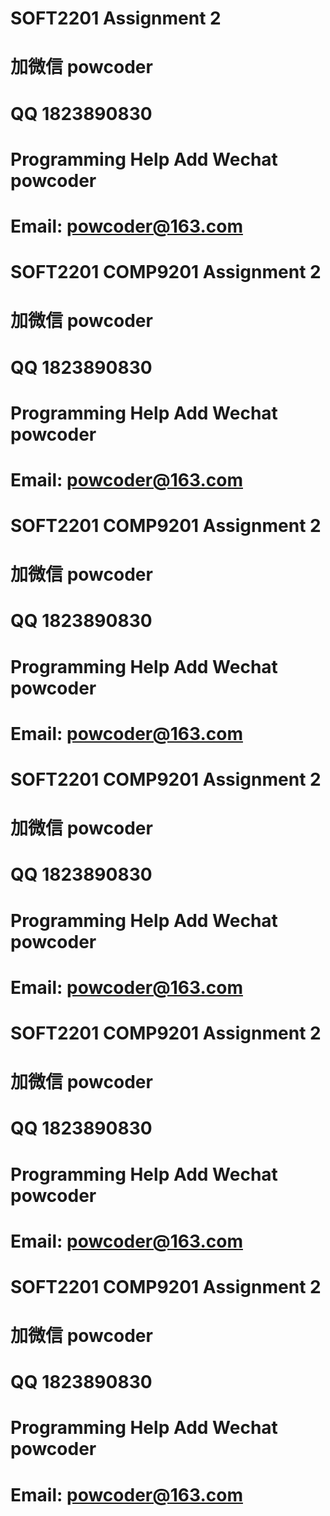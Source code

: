# SOFT2201 Assignment 2 
# 加微信 powcoder

# QQ 1823890830

# Programming Help Add Wechat powcoder

# Email: powcoder@163.com

# SOFT2201 COMP9201 Assignment 2 
# 加微信 powcoder

# QQ 1823890830

# Programming Help Add Wechat powcoder

# Email: powcoder@163.com

# SOFT2201 COMP9201 Assignment 2 
# 加微信 powcoder

# QQ 1823890830

# Programming Help Add Wechat powcoder

# Email: powcoder@163.com

# SOFT2201 COMP9201 Assignment 2 
# 加微信 powcoder

# QQ 1823890830

# Programming Help Add Wechat powcoder

# Email: powcoder@163.com

# SOFT2201 COMP9201 Assignment 2 
# 加微信 powcoder

# QQ 1823890830

# Programming Help Add Wechat powcoder

# Email: powcoder@163.com

# SOFT2201 COMP9201 Assignment 2 
# 加微信 powcoder

# QQ 1823890830

# Programming Help Add Wechat powcoder

# Email: powcoder@163.com

